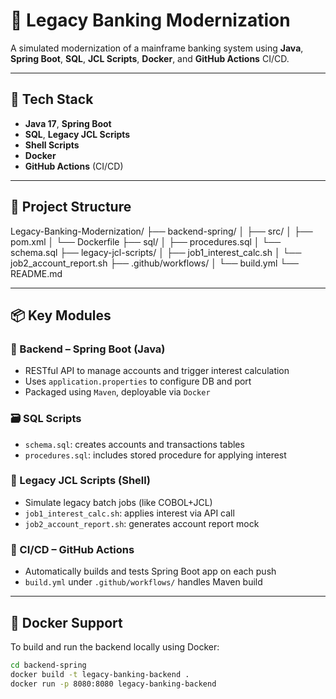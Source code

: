 # 🏦 Legacy Banking Modernization

A simulated modernization of a mainframe banking system using **Java**, **Spring Boot**, **SQL**, **JCL Scripts**, **Docker**, and **GitHub Actions** CI/CD.

---

## 🚀 Tech Stack
- **Java 17**, **Spring Boot**
- **SQL**, **Legacy JCL Scripts**
- **Shell Scripts**
- **Docker**
- **GitHub Actions** (CI/CD)

---

## 📂 Project Structure

Legacy-Banking-Modernization/
├── backend-spring/
│ ├── src/
│ ├── pom.xml
│ └── Dockerfile
├── sql/
│ ├── procedures.sql
│ └── schema.sql
├── legacy-jcl-scripts/
│ ├── job1_interest_calc.sh
│ └── job2_account_report.sh
├── .github/workflows/
│ └── build.yml
└── README.md

---

## 📦 Key Modules

### 🔧 Backend – Spring Boot (Java)
- RESTful API to manage accounts and trigger interest calculation
- Uses `application.properties` to configure DB and port
- Packaged using `Maven`, deployable via `Docker`

### 🗃️ SQL Scripts
- `schema.sql`: creates accounts and transactions tables
- `procedures.sql`: includes stored procedure for applying interest

### 🧾 Legacy JCL Scripts (Shell)
- Simulate legacy batch jobs (like COBOL+JCL)
- `job1_interest_calc.sh`: applies interest via API call
- `job2_account_report.sh`: generates account report mock

### 🔄 CI/CD – GitHub Actions
- Automatically builds and tests Spring Boot app on each push
- `build.yml` under `.github/workflows/` handles Maven build

---

## 🐳 Docker Support

To build and run the backend locally using Docker:

```bash
cd backend-spring
docker build -t legacy-banking-backend .
docker run -p 8080:8080 legacy-banking-backend
